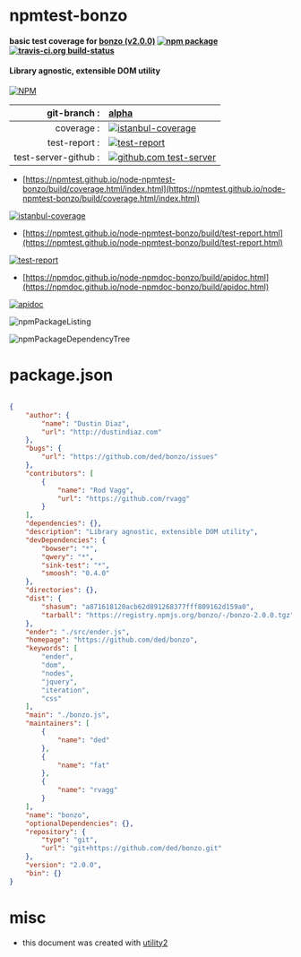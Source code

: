 # npmtest-bonzo

#### basic test coverage for  [bonzo (v2.0.0)](https://github.com/ded/bonzo)  [![npm package](https://img.shields.io/npm/v/npmtest-bonzo.svg?style=flat-square)](https://www.npmjs.org/package/npmtest-bonzo) [![travis-ci.org build-status](https://api.travis-ci.org/npmtest/node-npmtest-bonzo.svg)](https://travis-ci.org/npmtest/node-npmtest-bonzo)

#### Library agnostic, extensible DOM utility

[![NPM](https://nodei.co/npm/bonzo.png?downloads=true&downloadRank=true&stars=true)](https://www.npmjs.com/package/bonzo)

| git-branch : | [alpha](https://github.com/npmtest/node-npmtest-bonzo/tree/alpha)|
|--:|:--|
| coverage : | [![istanbul-coverage](https://npmtest.github.io/node-npmtest-bonzo/build/coverage.badge.svg)](https://npmtest.github.io/node-npmtest-bonzo/build/coverage.html/index.html)|
| test-report : | [![test-report](https://npmtest.github.io/node-npmtest-bonzo/build/test-report.badge.svg)](https://npmtest.github.io/node-npmtest-bonzo/build/test-report.html)|
| test-server-github : | [![github.com test-server](https://npmtest.github.io/node-npmtest-bonzo/GitHub-Mark-32px.png)](https://npmtest.github.io/node-npmtest-bonzo/build/app/index.html) | | build-artifacts : | [![build-artifacts](https://npmtest.github.io/node-npmtest-bonzo/glyphicons_144_folder_open.png)](https://github.com/npmtest/node-npmtest-bonzo/tree/gh-pages/build)|

- [https://npmtest.github.io/node-npmtest-bonzo/build/coverage.html/index.html](https://npmtest.github.io/node-npmtest-bonzo/build/coverage.html/index.html)

[![istanbul-coverage](https://npmtest.github.io/node-npmtest-bonzo/build/screenCapture.buildCi.browser.%252Ftmp%252Fbuild%252Fcoverage.lib.html.png)](https://npmtest.github.io/node-npmtest-bonzo/build/coverage.html/index.html)

- [https://npmtest.github.io/node-npmtest-bonzo/build/test-report.html](https://npmtest.github.io/node-npmtest-bonzo/build/test-report.html)

[![test-report](https://npmtest.github.io/node-npmtest-bonzo/build/screenCapture.buildCi.browser.%252Ftmp%252Fbuild%252Ftest-report.html.png)](https://npmtest.github.io/node-npmtest-bonzo/build/test-report.html)

- [https://npmdoc.github.io/node-npmdoc-bonzo/build/apidoc.html](https://npmdoc.github.io/node-npmdoc-bonzo/build/apidoc.html)

[![apidoc](https://npmdoc.github.io/node-npmdoc-bonzo/build/screenCapture.buildCi.browser.%252Ftmp%252Fbuild%252Fapidoc.html.png)](https://npmdoc.github.io/node-npmdoc-bonzo/build/apidoc.html)

![npmPackageListing](https://npmtest.github.io/node-npmtest-bonzo/build/screenCapture.npmPackageListing.svg)

![npmPackageDependencyTree](https://npmtest.github.io/node-npmtest-bonzo/build/screenCapture.npmPackageDependencyTree.svg)



# package.json

```json

{
    "author": {
        "name": "Dustin Diaz",
        "url": "http://dustindiaz.com"
    },
    "bugs": {
        "url": "https://github.com/ded/bonzo/issues"
    },
    "contributors": [
        {
            "name": "Rod Vagg",
            "url": "https://github.com/rvagg"
        }
    ],
    "dependencies": {},
    "description": "Library agnostic, extensible DOM utility",
    "devDependencies": {
        "bowser": "*",
        "qwery": "*",
        "sink-test": "*",
        "smoosh": "0.4.0"
    },
    "directories": {},
    "dist": {
        "shasum": "a871618120acb62d891268377fff809162d159a0",
        "tarball": "https://registry.npmjs.org/bonzo/-/bonzo-2.0.0.tgz"
    },
    "ender": "./src/ender.js",
    "homepage": "https://github.com/ded/bonzo",
    "keywords": [
        "ender",
        "dom",
        "nodes",
        "jquery",
        "iteration",
        "css"
    ],
    "main": "./bonzo.js",
    "maintainers": [
        {
            "name": "ded"
        },
        {
            "name": "fat"
        },
        {
            "name": "rvagg"
        }
    ],
    "name": "bonzo",
    "optionalDependencies": {},
    "repository": {
        "type": "git",
        "url": "git+https://github.com/ded/bonzo.git"
    },
    "version": "2.0.0",
    "bin": {}
}
```



# misc
- this document was created with [utility2](https://github.com/kaizhu256/node-utility2)
